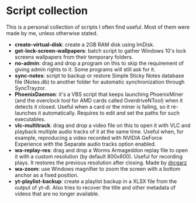 # Script collection

This is a personal collection of scripts I often find useful. Most of them were made by me, unless otherwise stated.

- **create-virtual-disk**: create a 2GB RAM disk using ImDisk.
- **get-lock-screen-wallpapers**: batch script to gather Windows 10's lock screens wallpapers from their temporary folders.
- **no-admin**: drag and drop a program on this to skip the requirement of giving admin rights to it. Some programs will still ask for it.
- **sync-notes**: script to backup or restore Simple Sticky Notes database file (Notes.db) to another folder for automatic synchronization through SyncTrayzor.
- **PhoenixDaemon**: it's a VBS script that keeps launching PhoenixMiner (and the overclock tool for AMD cards called OverdriveNTool) when it detects it closed. Useful when a card or the miner is failing, so it re-launches it automatically. Requires to edit and set the paths for such executables.
- **vlc-multitrack**: drag and drop a video file on this to open it with VLC and playback multiple audio tracks of it at the same time. Useful when, for example, reproducing a video recorded with NVIDIA GeForce Experience with the Separate audio tracks option enabled.
- **wa-replay-res**: drag and drop a Worms Armageddon replay file to open it with a custom resolution (by default 800x600). Useful for recording plays. It restores the previous resolution after closing. Made by [@cgarz](https://github.com/cgarz)
- **wa-zoom**: use Windows magnifier to zoom the screen with a bottom anchor as a fixed position.
- **yt-playlist-backup**: create a playlist backup in a XLSX file from the output of yt-dl. Also tries to recover the title and other metadata of videos that are no longer available.
